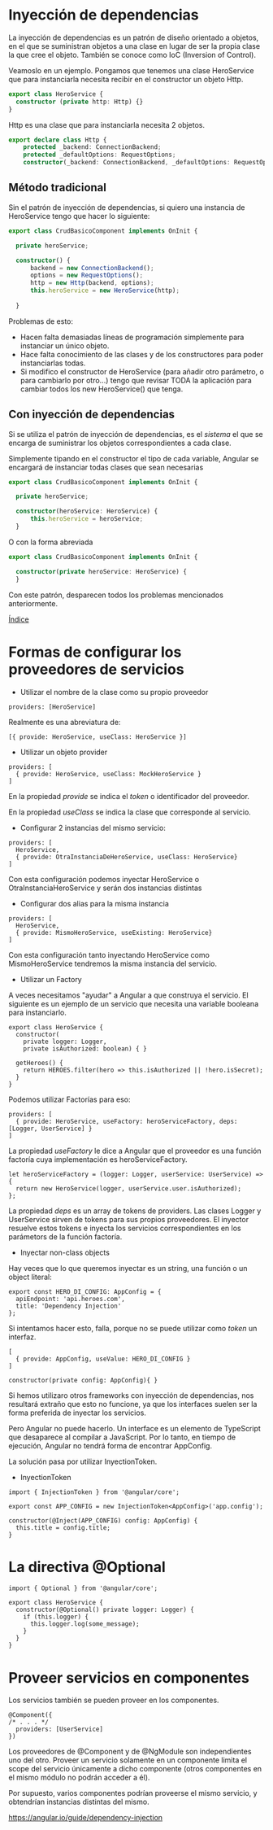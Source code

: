 # Inyección de dependencias

La inyección de dependencias es un patrón de diseño orientado a objetos, en el que se suministran objetos a una clase en lugar de ser la propia clase la que cree el objeto. También se conoce como IoC (Inversion of Control).

Veamoslo en un ejemplo. Pongamos que tenemos una clase HeroService que para instanciarla necesita recibir en el constructor un objeto Http.

```typescript
export class HeroService {
  constructor (private http: Http) {}
}
```

Http es una clase que para instanciarla necesita 2 objetos.

```typescript
export declare class Http {
    protected _backend: ConnectionBackend;
    protected _defaultOptions: RequestOptions;
    constructor(_backend: ConnectionBackend, _defaultOptions: RequestOptions);
```

## Método tradicional

Sin el patrón de inyección de dependencias, si quiero una instancia de HeroService tengo que hacer lo siguiente:

```typescript
export class CrudBasicoComponent implements OnInit {

  private heroService;

  constructor() {
      backend = new ConnectionBackend();
      options = new RequestOptions();
      http = new Http(backend, options);
      this.heroService = new HeroService(http);
      
  }
```

Problemas de esto:
- Hacen falta demasiadas líneas de programación simplemente para instanciar un único objeto. 
- Hace falta conocimiento de las clases y de los constructores para poder instanciarlas todas.
- Si modifico el constructor de HeroService (para añadir otro parámetro, o para cambiarlo por otro...) tengo que revisar TODA la aplicación para cambiar todos los new HeroService() que tenga.

## Con inyección de dependencias

Si se utiliza el patrón de inyección de dependencias, es el *sistema* el que se encarga de suministrar los objetos correspondientes a cada clase.

Simplemente tipando en el constructor el tipo de cada variable, Angular se encargará de instanciar todas clases que sean necesarias

```typescript
export class CrudBasicoComponent implements OnInit {

  private heroService;

  constructor(heroService: HeroService) {
      this.heroService = heroService;
  }
```

O con la forma abreviada

```typescript
export class CrudBasicoComponent implements OnInit {

  constructor(private heroService: HeroService) {
  }
```

Con este patrón, desparecen todos los problemas mencionados anteriormente.


[Índice](index.md)


# Formas de configurar los proveedores de servicios

- Utilizar el nombre de la clase como su propio proveedor

```
providers: [HeroService]
```

Realmente es una abreviatura de:

```
[{ provide: HeroService, useClass: HeroService }]
```


- Utilizar un objeto provider

```
providers: [
  { provide: HeroService, useClass: MockHeroService }
]
```

En la propiedad *provide* se indica el *token* o identificador del proveedor. 

En la propiedad *useClass* se indica la clase que corresponde al servicio. 

- Configurar 2 instancias del mismo servicio:

```
providers: [ 
  HeroService,
  { provide: OtraInstanciaDeHeroService, useClass: HeroService}
]
```

Con esta configuración podemos inyectar HeroService o OtraInstanciaHeroService y serán dos instancias distintas

- Configurar dos alias para la misma instancia

```
providers: [ 
  HeroService,
  { provide: MismoHeroService, useExisting: HeroService}
]
```

Con esta configuración tanto inyectando HeroService como MismoHeroService tendremos la misma instancia del servicio.

- Utilizar un Factory

A veces necesitamos "ayudar" a Angular a que construya el servicio. El siguiente es un ejemplo de un servicio que necesita una variable booleana para instanciarlo.

```
export class HeroService {
  constructor(
    private logger: Logger,
    private isAuthorized: boolean) { }

  getHeroes() {
    return HEROES.filter(hero => this.isAuthorized || !hero.isSecret);
  }
}
```

Podemos utilizar Factorías para eso:

```
providers: [ 
  { provide: HeroService, useFactory: heroServiceFactory, deps: [Logger, UserService] }
]
```

La propiedad *useFactory* le dice a Angular que el proveedor es una función factoría cuya implementación es heroServiceFactory.

```
let heroServiceFactory = (logger: Logger, userService: UserService) => {
  return new HeroService(logger, userService.user.isAuthorized);
};
```

La propiedad *deps* es un array de tokens de providers. Las clases Logger y UserService sirven de tokens para sus propios proveedores. El inyector resuelve estos tokens e inyecta los servicios correspondientes en los parámetors de la función factoría.

- Inyectar non-class objects

Hay veces que lo que queremos inyectar es un string, una función o un object literal:

```
export const HERO_DI_CONFIG: AppConfig = {
  apiEndpoint: 'api.heroes.com',
  title: 'Dependency Injection'
};
```

Si intentamos hacer esto, falla, porque no se puede utilizar como *token* un interfaz.

```
[
  { provide: AppConfig, useValue: HERO_DI_CONFIG }
]
```

```
constructor(private config: AppConfig){ }
```

Si hemos utilizaro otros frameworks con inyección de dependencias, nos resultará extraño que esto no funcione, ya que los interfaces suelen ser la forma preferida de inyectar los servicios.

Pero Angular no puede hacerlo. Un interface es un elemento de TypeScript que desaparece al compilar a JavaScript. Por lo tanto, en tiempo de ejecución, Angular no tendrá forma de encontrar AppConfig.

La solución pasa por utilizar InyectionToken.

- InyectionToken

```
import { InjectionToken } from '@angular/core';

export const APP_CONFIG = new InjectionToken<AppConfig>('app.config');
```

```
constructor(@Inject(APP_CONFIG) config: AppConfig) {
  this.title = config.title;
}
```

# La directiva @Optional

```
import { Optional } from '@angular/core';

export class HeroService {
  constructor(@Optional() private logger: Logger) {
    if (this.logger) {
      this.logger.log(some_message);
    }
  }
}
```

# Proveer servicios en componentes

Los servicios también se pueden proveer en los componentes. 

```
@Component({
/* . . . */
  providers: [UserService]
})
```

Los proveedores de @Component y de @NgModule son independientes uno del otro. Proveer un servicio solamente en un componente limita el scope del servicio únicamente a dicho componente (otros componentes en el mismo módulo no podrán acceder a él).

Por supuesto, varios componentes podrían proveerse el mismo servicio, y obtendrían instancias distintas del mismo.


https://angular.io/guide/dependency-injection